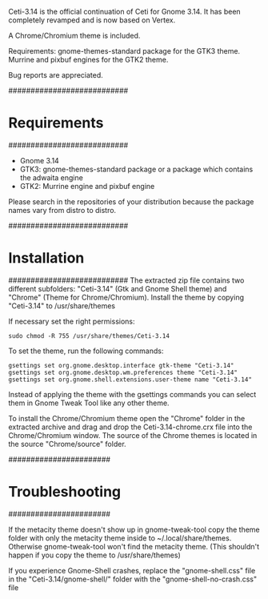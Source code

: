 Ceti-3.14 is the official continuation of Ceti for Gnome 3.14. It has been completely revamped and is now based on Vertex. 

A Chrome/Chromium theme is included.

Requirements: gnome-themes-standard package for the GTK3 theme. Murrine and pixbuf engines for the GTK2 theme.

Bug reports are appreciated.

###########################
#      Requirements       #
###########################

* Gnome 3.14
* GTK3: gnome-themes-standard package or a package which contains the adwaita engine
* GTK2: Murrine engine and pixbuf engine

Please search in the repositories of your distribution because the package names vary from distro to distro.

###########################
#      Installation       #
###########################
The extracted zip file contains two different subfolders: "Ceti-3.14" (Gtk and Gnome Shell theme) and "Chrome" (Theme for Chrome/Chromium).
Install the theme by copying "Ceti-3.14" to /usr/share/themes

If necessary set the right permissions:

    sudo chmod -R 755 /usr/share/themes/Ceti-3.14


To set the theme, run the following commands:

    gsettings set org.gnome.desktop.interface gtk-theme "Ceti-3.14"
    gsettings set org.gnome.desktop.wm.preferences theme "Ceti-3.14"
    gsettings set org.gnome.shell.extensions.user-theme name "Ceti-3.14"

Instead of applying the theme with the gsettings commands you can select them in Gnome Tweak Tool like any other theme.

To install the Chrome/Chromium theme open the "Chrome" folder in the extracted archive and drag and drop the Ceti-3.14-chrome.crx file into the Chrome/Chromium window. The source of the Chrome themes is located in the source "Chrome/source" folder.

#######################
#   Troubleshooting   #
#######################

If the metacity theme doesn't show up in gnome-tweak-tool copy the theme folder with only the metacity theme inside to ~/.local/share/themes. Otherwise gnome-tweak-tool won't find the metacity theme. (This shouldn't happen if you copy the theme to /usr/share/themes)

If you experience Gnome-Shell crashes, replace the "gnome-shell.css" file in the "Ceti-3.14/gnome-shell/" folder with the "gnome-shell-no-crash.css" file

